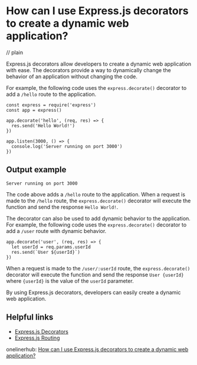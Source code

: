 # How can I use Express.js decorators to create a dynamic web application?
// plain

Express.js decorators allow developers to create a dynamic web application with ease. The decorators provide a way to dynamically change the behavior of an application without changing the code.

For example, the following code uses the `express.decorate()` decorator to add a `/hello` route to the application.

```
const express = require('express')
const app = express()

app.decorate('hello', (req, res) => {
  res.send('Hello World!')
})

app.listen(3000, () => {
  console.log('Server running on port 3000')
})
```

## Output example

```
Server running on port 3000
```

The code above adds a `/hello` route to the application. When a request is made to the `/hello` route, the `express.decorate()` decorator will execute the function and send the response `Hello World!`.

The decorator can also be used to add dynamic behavior to the application. For example, the following code uses the `express.decorate()` decorator to add a `/user` route with dynamic behavior.

```
app.decorate('user', (req, res) => {
  let userId = req.params.userId
  res.send(`User ${userId}`)
})
```

When a request is made to the `/user/:userId` route, the `express.decorate()` decorator will execute the function and send the response `User {userId}` where `{userId}` is the value of the `userId` parameter.

By using Express.js decorators, developers can easily create a dynamic web application.

## Helpful links
- [Express.js Decorators](https://expressjs.com/en/api.html#express.decorate)
- [Express.js Routing](https://expressjs.com/en/guide/routing.html)

onelinerhub: [How can I use Express.js decorators to create a dynamic web application?](https://onelinerhub.com/expressjs/how-can-i-use-express-js-decorators-to-create-a-dynamic-web-application)